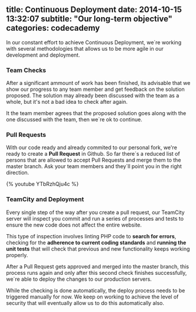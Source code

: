 title: Continuous Deployment
date: 2014-10-15 13:32:07
subtitle: "Our long-term objective"
categories: codecademy
---
In our constant effort to achieve Continuous Deployment, we´re working with several methodologies that allows us to be more agile in our development and deployment.

### Team Checks

After a significant ammount of work has been finished, its advisable that we show our progress to any team member and get feedback on the solution proposed. The solution may already been discussed with the team as a whole, but it's not a bad idea to check after again.

It the team member agrees that the proposed solution goes along with the one discussed with the team, then we´re ok to continue.

### Pull Requests

With our code ready and already commited to our personal fork, we're ready to create a **Pull Request** in Github. So far there´s a reduced list of persons that are allowed to accept Pull Requests and merge them to the master branch. Ask your team members and they´ll point you in the right direction.

{% youtube YTbRzhQju4c %}

### TeamCity and Deployment

Every single step of the way after you create a pull request, our TeamCity server will inspect you commit and run a series of processes and tests to ensure the new code does not affect the entire website. 

This type of inspection involves linting PHP code to **search for errors**, checking for the **adherence to current coding standards** and **running the unit tests** that will check that previous and new functionality keeps working properly.

After a Pull Request gets approved and merged into the master branch, this process runs again and only after this second check finishes successfully, we´re able to deploy the changes to our production servers.

While the checking is done automatically, the deploy process needs to be triggered manually for now. We keep on working to achieve the level of security that will eventually allow us to do this automatically also.


